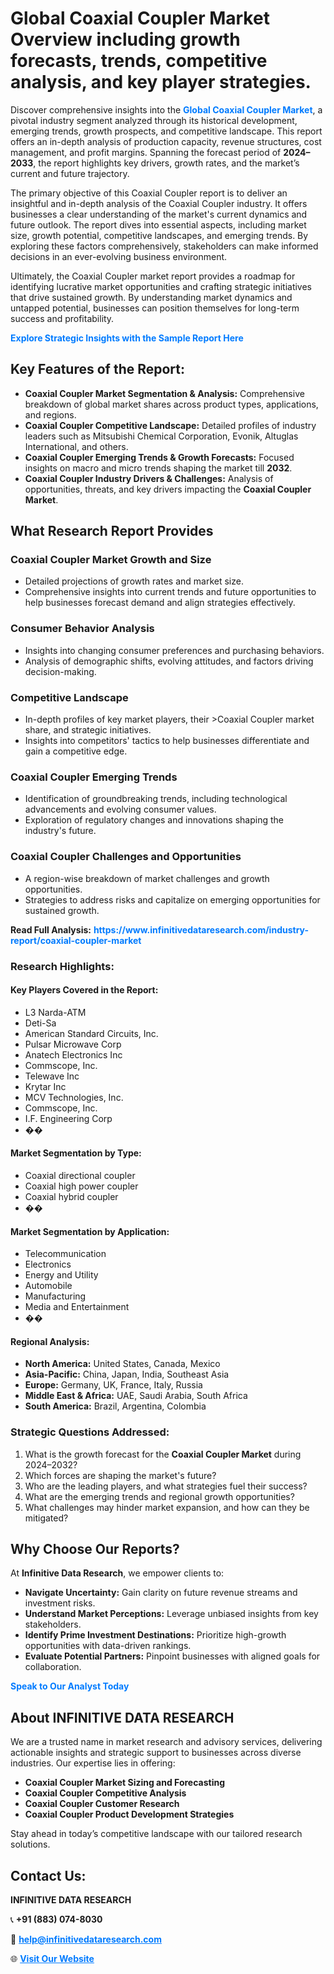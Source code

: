 <h1>Global Coaxial Coupler Market Overview including growth forecasts, trends, competitive analysis, and key player strategies.</h1>
<p>
Discover comprehensive insights into the 
<a href="https://www.infinitivedataresearch.com/industry-report/coaxial-coupler-market" rel="dofollow" style="color: #007BFF; text-decoration: none;"><strong>Global Coaxial Coupler Market</strong></a>, a pivotal industry segment analyzed through its historical development, emerging trends, growth prospects, and competitive landscape. This report offers an in-depth analysis of production capacity, revenue structures, cost management, and profit margins. Spanning the forecast period of <strong>2024–2033</strong>, the report highlights key drivers, growth rates, and the market’s current and future trajectory.
</p>
<p>
The primary objective of this Coaxial Coupler report is to deliver an insightful and in-depth analysis of the Coaxial Coupler industry. It offers businesses a clear understanding of the market's current dynamics and future outlook. The report dives into essential aspects, including market size, growth potential, competitive landscapes, and emerging trends. By exploring these factors comprehensively, stakeholders can make informed decisions in an ever-evolving business environment.
</p>
<p>
Ultimately, the Coaxial Coupler market report provides a roadmap for identifying lucrative market opportunities and crafting strategic initiatives that drive sustained growth. By understanding market dynamics and untapped potential, businesses can position themselves for long-term success and profitability.
</p>
<p>
<a href="https://www.infinitivedataresearch.com/request-sample/reportId=109224" style="color: #007BFF; text-decoration: none;"><strong>Explore Strategic Insights with the Sample Report Here</strong></a>
</p>

<h2>Key Features of the Report:</h2>
<ul>
<li><strong>Coaxial Coupler Market Segmentation & Analysis:</strong> Comprehensive breakdown of global market shares across product types, applications, and regions.</li>
<li><strong>Coaxial Coupler Competitive Landscape:</strong> Detailed profiles of industry leaders such as Mitsubishi Chemical Corporation, Evonik, Altuglas International, and others.</li>
<li><strong>Coaxial Coupler Emerging Trends & Growth Forecasts:</strong> Focused insights on macro and micro trends shaping the market till <strong>2032</strong>.</li>
<li><strong>Coaxial Coupler Industry Drivers & Challenges:</strong> Analysis of opportunities, threats, and key drivers impacting the <strong>Coaxial Coupler Market</strong>.</li>
</ul>

<h2>What Research Report Provides</h2>
<h3>Coaxial Coupler Market Growth and Size</h3>
<ul>
<li>Detailed projections of growth rates and market size.</li>
<li>Comprehensive insights into current trends and future opportunities to help businesses forecast demand and align strategies effectively.</li>
</ul>

<h3>Consumer Behavior Analysis</h3>
<ul>
<li>Insights into changing consumer preferences and purchasing behaviors.</li>
<li>Analysis of demographic shifts, evolving attitudes, and factors driving decision-making.</li>
</ul>

<h3>Competitive Landscape</h3>
<ul>
<li>In-depth profiles of key market players, their >Coaxial Coupler market share, and strategic initiatives.</li>
<li>Insights into competitors' tactics to help businesses differentiate and gain a competitive edge.</li>
</ul>

<h3>Coaxial Coupler Emerging Trends</h3>
<ul>
<li>Identification of groundbreaking trends, including technological advancements and evolving consumer values.</li>
<li>Exploration of regulatory changes and innovations shaping the industry's future.</li>
</ul>

<h3>Coaxial Coupler Challenges and Opportunities</h3>
<ul>
<li>A region-wise breakdown of market challenges and growth opportunities.</li>
<li>Strategies to address risks and capitalize on emerging opportunities for sustained growth.</li>
</ul>
<p><strong>Read Full Analysis:</strong> <a href="https://www.infinitivedataresearch.com/industry-report/coaxial-coupler-market" rel="dofollow" style="color: #007BFF; text-decoration: none;"><strong>https://www.infinitivedataresearch.com/industry-report/coaxial-coupler-market</strong></a></p>
<h3>Research Highlights:</h3>
<h4>Key Players Covered in the Report:</h4>
<ul><li>L3 Narda-ATM</li><li>Deti-Sa</li><li>American Standard Circuits, Inc.</li><li>Pulsar Microwave Corp</li><li>Anatech Electronics Inc</li><li>Commscope, Inc.</li><li>Telewave Inc</li><li>Krytar Inc</li><li>MCV Technologies, Inc.</li><li>Commscope, Inc.</li><li>I.F. Engineering Corp</li><li>��</li></ul>
<h4>Market Segmentation by Type:</h4>
<ul><li>Coaxial directional coupler</li><li>Coaxial high power coupler</li><li>Coaxial hybrid coupler</li><li>��</li></ul>
<h4>Market Segmentation by Application:</h4>
<ul><li>Telecommunication</li><li>Electronics</li><li>Energy and Utility</li><li>Automobile</li><li>Manufacturing</li><li>Media and Entertainment</li><li>��</li></ul>

<h4>Regional Analysis:</h4>
<ul>
<li><strong>North America:</strong> United States, Canada, Mexico</li>
<li><strong>Asia-Pacific:</strong> China, Japan, India, Southeast Asia</li>
<li><strong>Europe:</strong> Germany, UK, France, Italy, Russia</li>
<li><strong>Middle East & Africa:</strong> UAE, Saudi Arabia, South Africa</li>
<li><strong>South America:</strong> Brazil, Argentina, Colombia</li>
</ul>

<h3>Strategic Questions Addressed:</h3>
<ol>
<li>What is the growth forecast for the <strong>Coaxial Coupler Market</strong> during 2024–2032?</li>
<li>Which forces are shaping the market's future?</li>
<li>Who are the leading players, and what strategies fuel their success?</li>
<li>What are the emerging trends and regional growth opportunities?</li>
<li>What challenges may hinder market expansion, and how can they be mitigated?</li>
</ol>

<h2>Why Choose Our Reports?</h2>
<p>At <strong>Infinitive Data Research</strong>, we empower clients to:</p>
<ul>
<li><strong>Navigate Uncertainty:</strong> Gain clarity on future revenue streams and investment risks.</li>
<li><strong>Understand Market Perceptions:</strong> Leverage unbiased insights from key stakeholders.</li>
<li><strong>Identify Prime Investment Destinations:</strong> Prioritize high-growth opportunities with data-driven rankings.</li>
<li><strong>Evaluate Potential Partners:</strong> Pinpoint businesses with aligned goals for collaboration.</li>
</ul>
<p><a href="https://www.infinitivedataresearch.com/industry-report/coaxial-coupler-market" rel="dofollow" style="color: #007BFF; text-decoration: none;"><strong>Speak to Our Analyst Today</strong></a></p>

<h2>About INFINITIVE DATA RESEARCH</h2>
<p>We are a trusted name in market research and advisory services, delivering actionable insights and strategic support to businesses across diverse industries. Our expertise lies in offering:</p>
<ul>
<li><strong>Coaxial Coupler Market Sizing and Forecasting</strong></li>
<li><strong>Coaxial Coupler Competitive Analysis</strong></li>
<li><strong>Coaxial Coupler Customer Research</strong></li>
<li><strong>Coaxial Coupler Product Development Strategies</strong></li>
</ul>
<p>Stay ahead in today’s competitive landscape with our tailored research solutions.</p>

<h2>Contact Us:</h2>
<p><strong>INFINITIVE DATA RESEARCH</strong></p>
<p>📞 <strong>+91 (883) 074-8030</strong></p>
<p>📧 <strong><a href="mailto:help@infinitivedataresearch.com" style="color: #007BFF;">help@infinitivedataresearch.com</a></strong></p>
<p>🌐 <strong><a href="https://www.infinitivedataresearch.com" rel="dofollow" style="color: #007BFF;">Visit Our Website</a></strong></p>